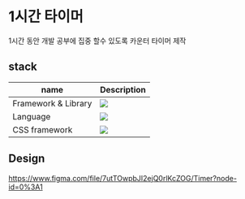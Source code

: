 # 1시간 타이머

1시간 동안 개발 공부에 집중 할수 있도록 카운터 타이머 제작

## stack

| name                | Description                                                                                                                   |
| ------------------- | ----------------------------------------------------------------------------------------------------------------------------- |
| Framework & Library | <img src="https://img.shields.io/badge/react_js-61DAFB?style=for-the-badge&logo=react&logoColor=black" />                     |
| Language            | <img src="https://img.shields.io/badge/typescript-3178C6?style=for-the-badge&logo=typescript&logoColor=white" />              |
| CSS framework       | <img src="https://img.shields.io/badge/styled_components-DB7093?style=for-the-badge&logo=styledcomponents&logoColor=white" /> |

## Design

https://www.figma.com/file/7utTOwpbJI2ejQ0rlKcZOG/Timer?node-id=0%3A1
